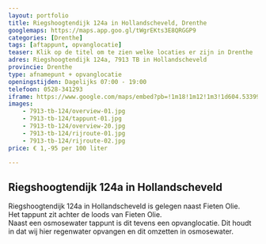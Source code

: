 ```yaml
---
layout: portfolio
title: Riegshoogtendijk 124a in Hollandscheveld, Drenthe
googlemaps: https://maps.app.goo.gl/tWgrEKts3E8QRGGP9
categories: [Drenthe]
tags: [aftappunt, opvanglocatie]
teaser: Klik op de titel om te zien welke locaties er zijn in Drenthe
adres: Riegshoogtendijk 124a, 7913 TB in Hollandscheveld
provincie: Drenthe
type: afnamepunt + opvanglocatie
openingstijden: Dagelijks 07:00 - 19:00
telefoon: 0528-341293
iframe: https://www.google.com/maps/embed?pb=!1m18!1m12!1m3!1d604.5339998911085!2d6.531925262207316!3d52.69363832772544!2m3!1f0!2f0!3f0!3m2!1i1024!2i768!4f13.1!3m3!1m2!1s0x47c804cac8c9c409%3A0x14fc386e9862ecec!2sRiegshoogtendijk%20124%2C%207913%20TB%20Hollandscheveld!5e0!3m2!1sen!2snl!4v1732867354841!5m2!1sen!2snl
images:
    - 7913-tb-124/overview-01.jpg
    - 7913-tb-124/tappunt-01.jpg
    - 7913-tb-124/overview-20.jpg
    - 7913-tb-124/rijroute-01.jpg
    - 7913-tb-124/rijroute-02.jpg
price: € 1,-95 per 100 liter

---
```

## Riegshoogtendijk 124a in Hollandscheveld
Riegshoogtendijk 124a in Hollandscheveld is gelegen naast Fieten Olie.  
Het tappunt zit achter de loods van Fieten Olie.  
Naast een osmosewater tappunt is dit tevens een opvanglocatie. Dit houdt in dat wij hier regenwater opvangen en dit omzetten in osmosewater.
